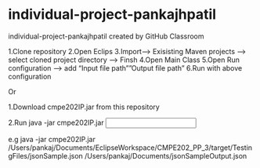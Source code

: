 # individual-project-pankajhpatil
individual-project-pankajhpatil created by GitHub Classroom

1.Clone repository
2.Open Eclips 
3.Import—> Exisisting Maven projects —> select cloned project directory —> Finsh
4.Open Main Class
5.Open Run configuration —> add “Input file path”<space>”Output file path” 
6.Run with above configuration


Or

1.Download cmpe202IP.jar from this repository

2.Run 
java -jar cmpe202IP.jar <Input file path><space><Output file path> 

e.g
java -jar cmpe202IP.jar /Users/pankaj/Documents/EclipseWorkspace/CMPE202_PP_3/target/TestingFiles/jsonSample.json /Users/pankaj/Documents/jsonSampleOutput.json



